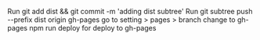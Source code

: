 Run git add dist && git commit -m 'adding dist subtree'
Run git subtree push --prefix dist origin gh-pages
go to setting > pages > branch change to gh-pages
npm run deploy for deploy to gh-pages